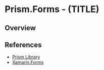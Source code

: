 # Prism.Forms - (TITLE)

## Overview

## References

* [Prism Library](https://github.com/PrismLibrary/Prism)
* [Xamarin.Forms](https://github.com/xamarin/Xamarin.Forms)
